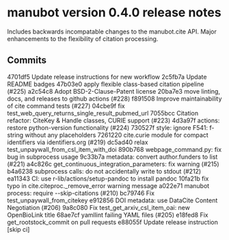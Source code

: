 manubot version 0.4.0 release notes
===================================

Includes backwards incompatable changes to the manubot.cite API.
Major enhancements to the flexibility of citation processing.

Commits
-------

4701df5 Update release instructions for new workflow
2c5fb7a Update README badges
47b03e0 apply flexible class-based citation pipeline (#225)
a2c54c8 Adopt BSD-2-Clause-Patent license
20ba7e3 move linting, docs, and releases to github actions (#228)
f891508 Improve maintainability of cite command tests (#227)
04cbe9f fix test_web_query_returns_single_result_pubmed_url
7055bcc Citation refactor: CiteKey & Handle classes, CURIE support (#223)
4d3a97f actions: restore python-version functionality (#224)
730527f style: ignore F541: f-string without any placeholders
7261220 cite.curie module for compact identifiers via identifiers.org (#219)
dc5ad40 relax test_unpaywall_from_csl_item_with_doi
890b768 webpage_command.py: fix bug in subprocess usage
9c33b7a metadata: convert author.funders to list (#221)
a4c826c get_continuous_integration_parameters: fix warning (#215)
b4a6238 subprocess calls: do not accidentally write to stdout (#212)
ea11343 CI: use r-lib/actions/setup-pandoc to install pandoc
10fa21b fix typo in cite.citeproc._remove_error warning message
a022e71 manubot process: require --skip-citations (#210)
bc79746 Fix test_unpaywall_from_citekey
e912856 DOI metadata: use DataCite Content Negotiation (#206)
9a8c080 Fix test_get_arxiv_csl_item_oai: new OpenBioLink title
68ae7cf yamllint failing YAML files (#205)
e18fed8 Fix get_rootstock_commit on pull requests
e88055f Update release instruction [skip ci]
